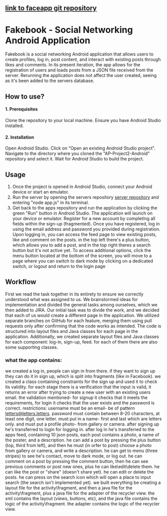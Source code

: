 ## [link to faceapp git repository](https://github.com/I-am-Shir/Faceapp)
# Fakebook - Social Networking Android Application
Fakebook is a social networking Android application that allows users to create profiles, log in, post content, and interact with existing posts through likes and comments.
In its present iteration, the app allows for the registration of users and loads posts from a JSON file received from the server. Rerunning the application does not affect the user created, seeing as it's been added to the servers database.

## How to use?
#### 1. Prerequisites
Clone the repository to your local machine.
Ensure you have Android Studio installed.
#### 2. Installation
Open Android Studio.
Click on "Open an existing Android Studio project".
Navigate to the directory where you cloned the "AP-Project2-Android" repository and select it.
Wait for Android Studio to build the project.

## Usage
1. Once the project is opened in Android Studio, connect your Android device or start an emulator.
2. Run the server by opening the servers repository [server repository](https://github.com/Shiranle07/Fakebook_Server.git) and entering "node app.js" in its terminal.
3. Get back to the apps repository and run the application by clicking the green "Run" button in Android Studio. The application will launch on your device or emulator.
   Register for a new account by completing all fields within the sign-up (fragmented). Once you have registered, log in using the email address and password you provided during registration. Upon logging in, you can access the feed page to view existing posts, like and comment on the posts.
   in the top left there's a plus button, which allows you to add a post, and in the top right theres a search button but it's not active yet.
   To access additional options, click the menu button located at the bottom of the screen, you will move to a page where you can switch to dark mode by clicking on a dedicated switch, or logout and return to the login page

## Workflow
First we read the task together in its entirety to ensure we correctly understood what was assigned to us. We brainstormed ideas for implementation and divided the general tasks among ourselves, which we then added to JIRA. 
Our initial task was to divide the work, and we decided that each of us would create a different page in the application. We utilized separate branches on GitHub for each feature, merging them using pull requests only after confirming that the code works as intended. 
The code is structured into layout files and Java classes for each page in the application. 
Additionally, we created separate layout files and Java classes for each component: log-in, sign-up, feed. for each of them there are also some supporting classes.

### what the app contains:
we created a log in, people can sign in from there. if they want to sign up they can do it in sign up, which is split into fragments (like in Facebook).
we created a class containing constraints for the sign up and used it to check its validity.
for each stage there is a verification that the input is valid, it returns an error after trying to create a new user with an existing users email. the validation mentioned- for signup it checks that it meets the requirements, for login it checks that the user exists and the password is correct.
restrictions: username must be an email- be of pattern letters@letters.letters. password must contain between 8-20 characters, at least one digit, one letter.
must put in a name- first and last which are letters only.
and must put a profile photo- from gallery or camera.
after signing up he's transferred to login for logging in.
after log in he's transferred to the apps feed, containing 10 json posts, each post contains a photo, a name of the poster, and a description.
he can add a post by pressing the plus button (top, third from left), and then he must (in orfer to post) choose a photo from gallery or camera, and write a description.
he can get to menu (three stripes) to see he's contact, move to dark mode, or log out.
he can comment on a post by pressing the comment button, then he can see previous comments or post new ones, plus he can like\edit\delete them.
he can like the post or "share" (doesn't share yet).
he can edit or delete the posts.
he can press on the  search icon which will open a place to input search (the search isn't implemented yet).
we built everything be creating a layout file for the activity\fragment, and then a java file for the activity\fragment, plus a java file for the adapter of the recycler view.
the xml contains the layout (views, buttons, etc), and the java file contains the logic of the activity\fragment.
the adapter contains the logic of the recycler view.





